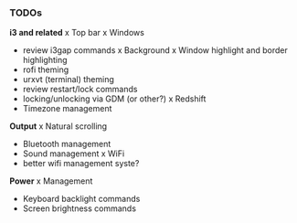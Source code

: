 ### TODOs

**i3 and related**
  x Top bar
  x Windows
  - review i3gap commands
  x Background
  x Window highlight and border highlighting
  - rofi theming
  - urxvt (terminal) theming
  - review restart/lock commands 
  - locking/unlocking via GDM (or other?)
  x Redshift
  - Timezone management

**Output**
  x Natural scrolling
  - Bluetooth management
  - Sound management
  x WiFi
  - better wifi management syste?

**Power**
  x Management
  - Keyboard backlight commands
  - Screen brightness commands

